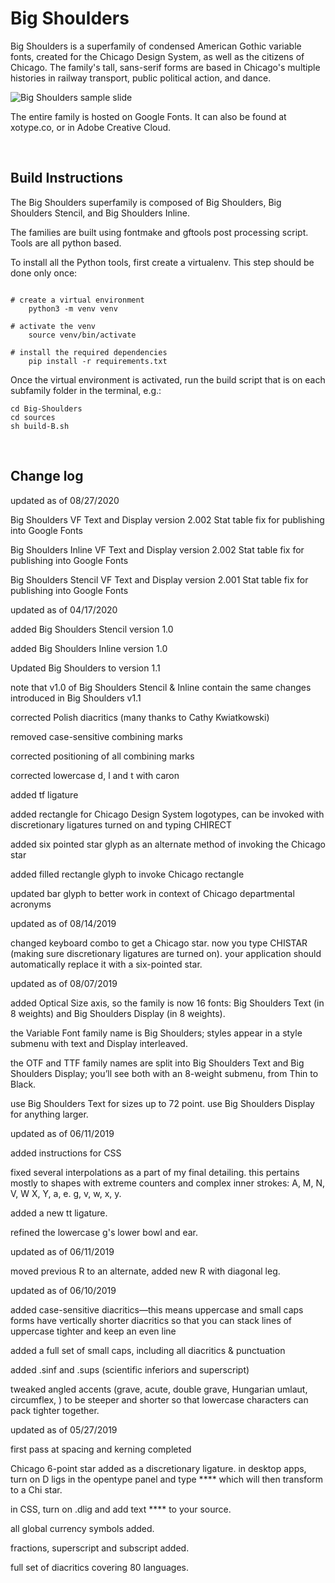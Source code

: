# Big Shoulders

Big Shoulders is a superfamily of condensed American Gothic variable fonts, created for the Chicago Design System, as well as the citizens of Chicago. The family&apos;s tall, sans-serif forms are based in Chicago&apos;s multiple histories in railway transport, public political action, and dance.

![Big Shoulders sample slide](Documentation/big-shoulders-sample-slide.png)

The entire family is hosted on Google Fonts. It can also be found at xotype.co, or in Adobe Creative Cloud.

<br>

## Build Instructions

The Big Shoulders superfamily is composed of Big Shoulders, Big Shoulders Stencil, and Big Shoulders Inline.

The families are built using fontmake and gftools post processing script. Tools are all python based.

To install all the Python tools, first create a virtualenv. This step should be done only once:

```

# create a virtual environment
    python3 -m venv venv

# activate the venv
    source venv/bin/activate

# install the required dependencies
    pip install -r requirements.txt

```

Once the virtual environment is activated, run the build script that is on each subfamily folder in the terminal, e.g.:

```
cd Big-Shoulders
cd sources
sh build-B.sh
```
<br>

## Change log

updated as of 08/27/2020

Big Shoulders VF Text and Display version 2.002
Stat table fix for publishing into Google Fonts

Big Shoulders Inline VF Text and Display version 2.002
Stat table fix for publishing into Google Fonts

Big Shoulders Stencil VF Text and Display version 2.001
Stat table fix for publishing into Google Fonts

updated as of 04/17/2020

added Big Shoulders Stencil version 1.0

added Big Shoulders Inline version 1.0

Updated Big Shoulders to version 1.1

note that v1.0 of Big Shoulders Stencil & Inline contain the same changes introduced in Big Shoulders v1.1

corrected Polish diacritics (many thanks to Cathy Kwiatkowski)

removed case-sensitive combining marks

corrected positioning of all combining marks

corrected lowercase d, l and t with caron

added tf ligature

added rectangle for Chicago Design System logotypes, can be invoked with discretionary ligatures turned on and typing CHIRECT

added six pointed star glyph as an alternate method of invoking the Chicago star

added filled rectangle glyph to invoke Chicago rectangle

updated bar glyph to better work in context of Chicago departmental acronyms

updated as of 08/14/2019

changed keyboard combo to get a Chicago star. now you type CHISTAR (making sure discretionary ligatures are turned on). your application should automatically replace it with a six-pointed star.

updated as of 08/07/2019

added Optical Size axis, so the family is now 16 fonts: Big Shoulders Text (in 8 weights) and Big Shoulders Display (in 8 weights).

the Variable Font family name is Big Shoulders; styles appear in a style submenu with text and Display interleaved.

the OTF and TTF family names are split into Big Shoulders Text and Big Shoulders Display; you’ll see both with an 8-weight submenu, from Thin to Black.

use Big Shoulders Text for sizes up to 72 point. use Big Shoulders Display for anything larger.

updated as of 06/11/2019

added instructions for CSS

fixed several interpolations as a part of my final detailing. this pertains mostly to shapes with extreme counters and complex inner strokes: A, M, N, V, W X, Y, a, e. g, v, w, x, y.

added a new tt ligature.

refined the lowercase g's lower bowl and ear.

updated as of 06/11/2019

moved previous R to an alternate, added new R with diagonal leg.

updated as of 06/10/2019

added case-sensitive diacritics—this means uppercase and small caps forms have vertically shorter diacritics so that you can stack lines of uppercase tighter and keep an even line

added a full set of small caps, including all diacritics & punctuation

added .sinf and .sups (scientific inferiors and superscript)

tweaked angled accents (grave, acute, double grave, Hungarian umlaut, circumflex, ) to be steeper and shorter so that lowercase characters can pack tighter together.


updated as of 05/27/2019

first pass at spacing and kerning completed

Chicago 6-point star added as a discretionary ligature. in desktop apps, turn on D ligs in the opentype panel and type **** which will then transform to a Chi star.

in CSS, turn on .dlig and add text **** to your source.

all global currency symbols added.

fractions, superscript and subscript added.

full set of diacritics covering 80 languages.

